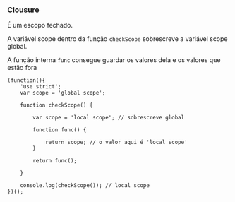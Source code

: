 ### Clousure
É um escopo fechado.

A variável scope dentro da função `checkScope` sobrescreve a variável scope global.

A função interna `func` consegue guardar os valores dela e os valores que estão fora

```
(function(){
    'use strict';
    var scope = 'global scope';
    
    function checkScope() {
        
        var scope = 'local scope'; // sobrescreve global
        
        function func() {
           
            return scope; // o valor aqui é 'local scope'
        }

        return func();
        
    }

    console.log(checkScope()); // local scope
})();
```